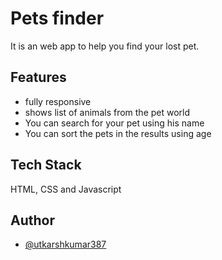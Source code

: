 
# Pets finder

It is an web app to help you find your lost pet. 

## Features

- fully responsive
- shows list of animals from the pet world
- You can search for your pet using his name
- You can sort the pets in the results using age

## Tech Stack

HTML, CSS and Javascript

  
## Author

- [@utkarshkumar387](https://github.com/utkarshkumar387)

  
